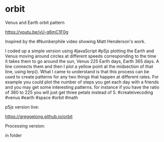 # orbit
Venus and Earth orbit pattern 

https://youtu.be/vU-g6mC1F0g

Inspired by the #Numberphile video showing Matt Henderson's work.  

I coded up a simple version using #javaScript #p5js plotting the Earth and Venus moving around circles at different speeds corresponding to the time it takes them to go around the sun, Venus 225 Earth days, Earth 365 days. A line connects them and then I plot a yellow point at the midsection of that line, using lerp(). What I came to understand is that this process can be used to create patterns for any two things that happen at different rates. For example you could plot the number of steps you get each day with a friends and you may get some interesting patterns.  for instance if you have the ratio of 360 to 225 you will just get three petals instead of 5. #createivecoding #venus #earth #space #orbit #math

p5js version live:

https://greggelong.github.io/orbit


Processing version:

in folder


